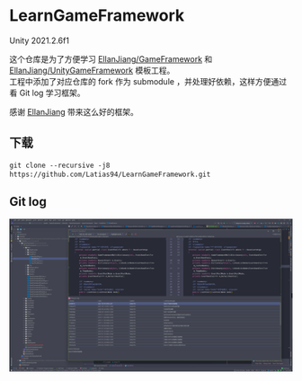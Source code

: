 ﻿# LearnGameFramework

Unity 2021.2.6f1

这个仓库是为了方便学习 [EllanJiang/GameFramework](https://github.com/EllanJiang/GameFramework) 和 [EllanJiang/UnityGameFramework](https://github.com/EllanJiang/UnityGameFramework) 模板工程。  
工程中添加了对应仓库的 fork 作为 submodule ，并处理好依赖，这样方便通过看 Git log 学习框架。

感谢 [EllanJiang](https://github.com/EllanJiang) 带来这么好的框架。

## 下载

```shell
git clone --recursive -j8 https://github.com/Latias94/LearnGameFramework.git
```

## Git log

![git log](ReadmeResources/git_log.png)
